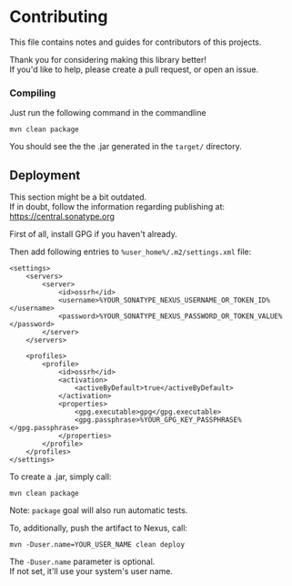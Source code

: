 # Contributing
This file contains notes and guides for contributors of this projects.

Thank you for considering making this library better!  
If you\'d like to help, please create a pull request, or open an issue.  

### Compiling
Just run the following command in the commandline
```
mvn clean package
```
You should see the the .jar generated in the ```target/``` directory.

## Deployment
This section might be a bit outdated.  
If in doubt, follow the information regarding publishing at:  
<https://central.sonatype.org>

First of all, install GPG if you haven\'t already.

Then add following entries to ```%user_home%/.m2/settings.xml``` file:
```
<settings>
	<servers>
		<server>
			<id>ossrh</id>
			<username>%YOUR_SONATYPE_NEXUS_USERNAME_OR_TOKEN_ID%</username>
			<password>%YOUR_SONATYPE_NEXUS_PASSWORD_OR_TOKEN_VALUE%</password>
		</server>
	</servers>
	
	<profiles>
		<profile>
			<id>ossrh</id>
			<activation>
				<activeByDefault>true</activeByDefault>
			</activation>
			<properties>
				<gpg.executable>gpg</gpg.executable>
				<gpg.passphrase>%YOUR_GPG_KEY_PASSPHRASE%</gpg.passphrase>
			</properties>
		</profile>
	</profiles>
</settings>
```

To create a .jar, simply call:
```
mvn clean package
```
Note: ```package``` goal will also run automatic tests.

To, additionally, push the artifact to Nexus, call:
```
mvn -Duser.name=YOUR_USER_NAME clean deploy
```
The ```-Duser.name``` parameter is optional.  
If not set, it\'ll use your system\'s user name. 

